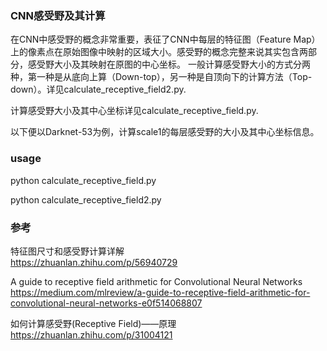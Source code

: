 ### CNN感受野及其计算
在CNN中感受野的概念非常重要，表征了CNN中每层的特征图（Feature Map）上的像素点在原始图像中映射的区域大小。感受野的概念完整来说其实包含两部分，感受野大小及其映射在原图的中心坐标。
一般计算感受野大小的方式分两种，第一种是从底向上算（Down-top），另一种是自顶向下的计算方法（Top-down）。详见calculate_receptive_field2.py.

计算感受野大小及其中心坐标详见calculate_receptive_field.py.

以下便以Darknet-53为例，计算scale1的每层感受野的大小及其中心坐标信息。

### usage
python calculate_receptive_field.py

python calculate_receptive_field2.py


### 参考
特征图尺寸和感受野计算详解
<br>https://zhuanlan.zhihu.com/p/56940729</br>

A guide to receptive field arithmetic for Convolutional Neural Networks
https://medium.com/mlreview/a-guide-to-receptive-field-arithmetic-for-convolutional-neural-networks-e0f514068807

如何计算感受野(Receptive Field)——原理
https://zhuanlan.zhihu.com/p/31004121
